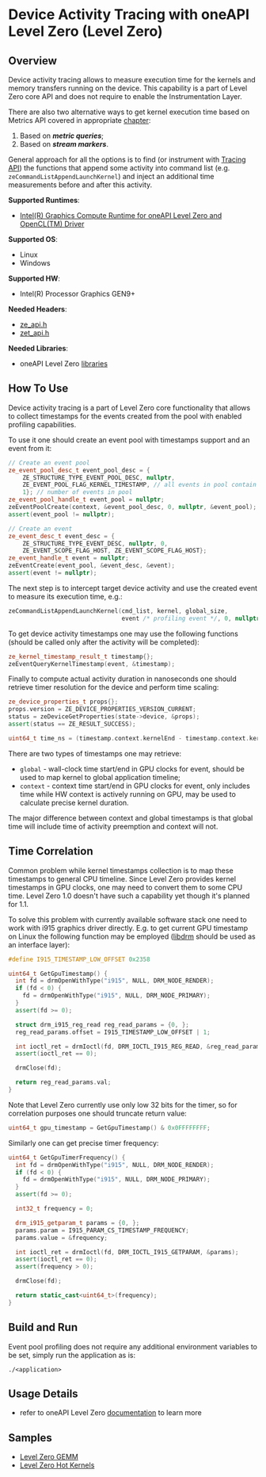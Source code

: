 # Device Activity Tracing with oneAPI Level Zero (Level Zero)
## Overview
Device activity tracing allows to measure execution time for the kernels and memory transfers running on the device. This capability is a part of Level Zero core API and does not require to enable the Instrumentation Layer.

There are also two alternative ways to get kernel execution time based on Metrics API covered in appropriate [chapter](../metrics_collection/LevelZero.md):
1. Based on ***metric queries***;
2. Based on ***stream markers***.

General approach for all the options is to find (or instrument with [Tracing API](../runtime_api_tracing/LevelZero.md)) the functions that append some activity into command list (e.g. `zeCommandListAppendLaunchKernel`) and inject an additional time measurements before and after this activity.

**Supported Runtimes**:
- [Intel(R) Graphics Compute Runtime for oneAPI Level Zero and OpenCL(TM) Driver](https://github.com/intel/compute-runtime)

**Supported OS**:
- Linux
- Windows

**Supported HW**:
- Intel(R) Processor Graphics GEN9+

**Needed Headers**:
- [ze_api.h](https://github.com/oneapi-src/level-zero/blob/master/include/core/ze_api.h)
- [zet_api.h](https://github.com/oneapi-src/level-zero/blob/master/include/tools/zet_api.h)

**Needed Libraries**:
- oneAPI Level Zero [libraries](https://github.com/intel/compute-runtime)

## How To Use

Device activity tracing is a part of Level Zero core functionality that allows to collect timestamps for the events created from the pool with enabled profiling capabilities.

To use it one should create an event pool with timestamps support and an event from it:
```cpp
// Create an event pool
ze_event_pool_desc_t event_pool_desc = {
    ZE_STRUCTURE_TYPE_EVENT_POOL_DESC, nullptr,
    ZE_EVENT_POOL_FLAG_KERNEL_TIMESTAMP, // all events in pool contain profiling information
    1}; // number of events in pool
ze_event_pool_handle_t event_pool = nullptr;
zeEventPoolCreate(context, &event_pool_desc, 0, nullptr, &event_pool);
assert(event_pool != nullptr);

// Create an event
ze_event_desc_t event_desc = {
    ZE_STRUCTURE_TYPE_EVENT_DESC, nullptr, 0,
    ZE_EVENT_SCOPE_FLAG_HOST, ZE_EVENT_SCOPE_FLAG_HOST};
ze_event_handle_t event = nullptr;
zeEventCreate(event_pool, &event_desc, &event);
assert(event != nullptr);
```
The next step is to intercept target device activity and use the created event to measure its execution time, e.g.:
```cpp
zeCommandListAppendLaunchKernel(cmd_list, kernel, global_size,
                                event /* profiling event */, 0, nullptr);
```
To get device activity timestamps one may use the following functions (should be called only after the activity will be completed):
```cpp
ze_kernel_timestamp_result_t timestamp{};
zeEventQueryKernelTimestamp(event, &timestamp);
```
Finally to compute actual activity duration in nanoseconds one should retrieve timer resolution for the device and perform time scaling:
```cpp
ze_device_properties_t props{};
props.version = ZE_DEVICE_PROPERTIES_VERSION_CURRENT;
status = zeDeviceGetProperties(state->device, &props);
assert(status == ZE_RESULT_SUCCESS);

uint64_t time_ns = (timestamp.context.kernelEnd - timestamp.context.kernelStart) * props.timerResolution;
```
There are two types of timestamps one may retrieve:
* `global` - wall-clock time start/end in GPU clocks for event, should be used to map kernel to global application timeline;
* `context` - context time start/end in GPU clocks for event, only includes time while HW context is actively running on GPU, may be used to calculate precise kernel duration.

The major difference between context and global timestamps is that global time will include time of activity preemption and context will not.

## Time Correlation
Common problem while kernel timestamps collection is to map these timestamps to general CPU timeline. Since Level Zero provides kernel timestamps in GPU clocks, one may need to convert them to some CPU time. Level Zero 1.0 doesn't have such a capability yet though it's planned for 1.1.

To solve this problem with currently available software stack one need to work with i915 graphics driver directly. E.g. to get current GPU timestamp on Linux the following function may be employed ([libdrm](https://gitlab.freedesktop.org/mesa/drm) should be used as an interface layer):
```cpp
#define I915_TIMESTAMP_LOW_OFFSET 0x2358

uint64_t GetGpuTimestamp() {
  int fd = drmOpenWithType("i915", NULL, DRM_NODE_RENDER);
  if (fd < 0) {
    fd = drmOpenWithType("i915", NULL, DRM_NODE_PRIMARY);
  }
  assert(fd >= 0);

  struct drm_i915_reg_read reg_read_params = {0, };
  reg_read_params.offset = I915_TIMESTAMP_LOW_OFFSET | 1;

  int ioctl_ret = drmIoctl(fd, DRM_IOCTL_I915_REG_READ, &reg_read_params);
  assert(ioctl_ret == 0);

  drmClose(fd);

  return reg_read_params.val;
}
```
Note that Level Zero currently use only low 32 bits for the timer, so for correlation purposes one should truncate return value:
```cpp
uint64_t gpu_timestamp = GetGpuTimestamp() & 0x0FFFFFFFF;
```
Similarly one can get precise timer frequency:
```cpp
uint64_t GetGpuTimerFrequency() {
  int fd = drmOpenWithType("i915", NULL, DRM_NODE_RENDER);
  if (fd < 0) {
    fd = drmOpenWithType("i915", NULL, DRM_NODE_PRIMARY);
  }
  assert(fd >= 0);

  int32_t frequency = 0;

  drm_i915_getparam_t params = {0, };
  params.param = I915_PARAM_CS_TIMESTAMP_FREQUENCY;
  params.value = &frequency;

  int ioctl_ret = drmIoctl(fd, DRM_IOCTL_I915_GETPARAM, &params);
  assert(ioctl_ret == 0);
  assert(frequency > 0);

  drmClose(fd);

  return static_cast<uint64_t>(frequency);
}
```

## Build and Run
Event pool profiling does not require any additional environment variables to be set, simply run the application as is:
```
./<application>
```

## Usage Details
- refer to oneAPI Level Zero [documentation](https://spec.oneapi.com/level-zero/latest/index.html) to learn more

## Samples
- [Level Zero GEMM](../../samples/ze_gemm)
- [Level Zero Hot Kernels](../../samples/ze_hot_kernels)